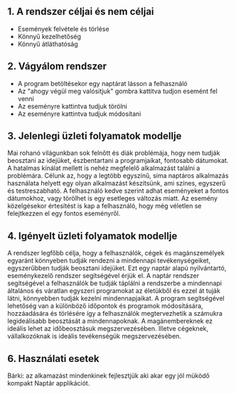 ## 1. A rendszer céljai és nem céljai
 - Események felvétele és törlése 
 - Könnyű kezelhetőség
 - Könnyű átláthatóság

## 2. Vágyálom rendszer
- A program betöltésekor egy naptárat lásson a felhasználó 
- Az "ahogy végül meg valósitjuk" gombra kattitva tudjon esemént fel venni
- Az eseményre kattintva tudjuk törölni 
- Az eseményre kattintva tudjuk módosítani


## 3.  Jelenlegi üzleti folyamatok modellje

Mai rohanó világunkban sok felnőtt és diák problémája, hogy nem tudják beosztani az idejüket, észbentartani a programjaikat, fontosabb dátumokat. A hatalmas kínálat mellett is nehéz megfelelő alkalmazást találni a problémára. Célunk az, hogy a legtöbb egyszínű, sima naptáros alkalmazás használata helyett egy olyan alkalmazást készítsünk, ami színes, egyszerű és testreszabható. A felhasználó kedve szerint adhat eseményeket a fontos dátumokhoz, vagy törölhet is egy esetleges változás miatt. Az esemény közelgésekor értesítést is kap a felhasználó, hogy még véletlen se felejtkezzen el egy fontos eseményről.

## 4. Igényelt üzleti folyamatok modellje
A rendszer legfőbb célja, hogy a felhasználók, cégek és magánszemélyek egyaránt könnyeben tudják rendezni a mindennapi tevékenységeiket, egyszerűbben tudják beosztani idejüket. Ezt egy naptár alapú nyilvántartó, eseménykezelő rendszer segítségével érjük el. A naptár rendszer segítségével a felhasználók be tudják táplálni a rendszerbe a mindennapi általános és váratlan egyszeri programokat az életükből és ezzel át tuják látni, könnyebben tudják kezelni mindennapjaikat. A program segítségével lehetőség van a különböző időpontok és programok módosítására, hozzáadására és törlésére így a felhasználók megtervezhetik a számukra legideálisabb beosztását a mindennapoknak. A magánembereknek ez ideális lehet az időbeosztásuk megszervezésében. Illetve cégeknek, vállalkozóknak is ideális tevékenségük megszervezésében.

## 6. Használati esetek
Bárki: az alkamazást mindenkinek fejlesztjük aki akar egy jól müködő kompakt Naptár applikációt.

